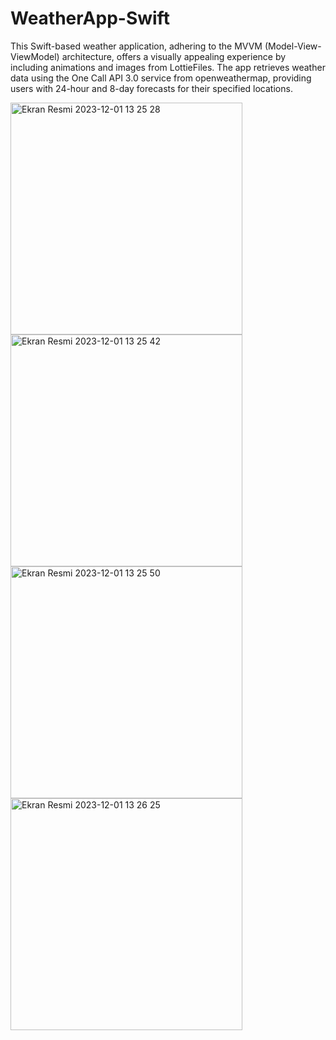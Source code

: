 # WeatherApp-Swift
This Swift-based weather application, adhering to the MVVM (Model-View-ViewModel) architecture, offers a visually appealing experience by including animations and images from LottieFiles. 
The app retrieves weather data using the One Call API 3.0 service from openweathermap, providing users with 24-hour and 8-day forecasts for their specified locations.

<img width="371" alt="Ekran Resmi 2023-12-01 13 25 28" src="https://github.com/Sinemapaydn/WeatherApp-Swift/assets/114518514/2d75d386-af46-4184-903e-db73237e7a16">

<img width="371" alt="Ekran Resmi 2023-12-01 13 25 42" src="https://github.com/Sinemapaydn/WeatherApp-Swift/assets/114518514/7d91bddd-2409-4a9c-8b06-d9f91fa179c1">

<img width="371" alt="Ekran Resmi 2023-12-01 13 25 50" src="https://github.com/Sinemapaydn/WeatherApp-Swift/assets/114518514/87b686a1-7f5f-422a-82a5-b861ca9cb8e0">

<img width="371" alt="Ekran Resmi 2023-12-01 13 26 25" src="https://github.com/Sinemapaydn/WeatherApp-Swift/assets/114518514/f36cdb59-7c7b-4688-b9db-bdf3abbf4279">



